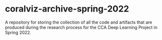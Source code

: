 # coralviz-archive-spring-2022

A repository for storing the collection of all the code and artifacts that are produced during the research process for the CCA Deep Learning Project in Spring 2022.
